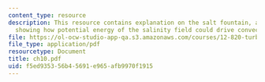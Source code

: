 ```yaml
---
content_type: resource
description: This resource contains explanation on the salt fountain, an experiment
  showing how potential energy of the salinity field could drive convective motions.
file: https://ol-ocw-studio-app-qa.s3.amazonaws.com/courses/12-820-turbulence-in-the-ocean-and-atmosphere-spring-2006/f5ed935356b45691e965afb9970f1915_ch10.pdf
file_type: application/pdf
resourcetype: Document
title: ch10.pdf
uid: f5ed9353-56b4-5691-e965-afb9970f1915
---
```

